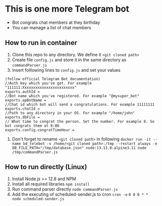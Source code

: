 # This is one more Telegram bot

* Bot congrats chat members at they birthday
* You can manage a list of chat members

## How to run in container
1. Clone this repo to any directory. We define it `<git cloned path>`
1. Create file `config.js` and store it in the same directory as `commandParser.js`
1. Insert folllowing lines to `config.js` and set your values
```
(follow official Telegram Bot documentation)
//Auth key which you've got. For example "111111:Xxxxxxxxxxxxxxxxxxxxxxxx"
exports.authId = 
//Bot name which you've registered. For example "@mysuper_bot"
exports.apBotName = 
//Chat id which bot will send a congratulations. For example 11111111
exports.chatId = 
//Path to any directory in your OS. For example "/home/john"
exports.dbFile = 
// What time to congrat the person. Set the number. For example 8. So bot congrats them at 8:00
exports.config.congratTimeHour = 
```
1. Don't forget to rename `<git cloned path>` in following
`docker run -it --name bd_telebot -v /home/<git cloned path>:/tmp --restart always -e DB_FILE_PATH="/tmp/database.json" node:13.13.0-alpine3.11 node /tmp/commandParser.js`

## How to run directly (Linux)
1. Install Node.js >= 12.8 and NPM
1. Install all required libraries
`npm install`
1. Run command parser directly
`node commandParser.js`
1. Add the executing of scheduled-sender.js to cron
`cron -e`
`0 0 0 * * node scheduled-sender.js`